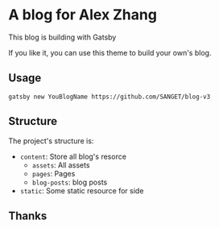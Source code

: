 # A blog for Alex Zhang

This blog is building with Gatsby

If you like it, you can use this theme to build your own's blog.

## Usage

```shell
gatsby new YouBlogName https://github.com/SANGET/blog-v3
```

## Structure

The project's structure is:

- `content`: Store all blog's resorce
  - `assets`: All assets
  - `pages`: Pages
  - `blog-posts`: blog posts
- `static`: Some static resource for side

## Thanks
